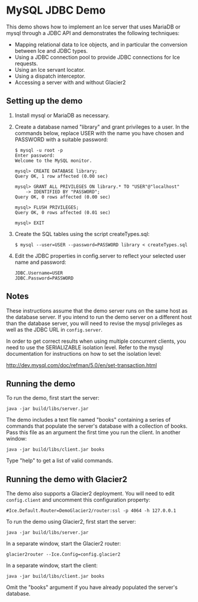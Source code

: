 MySQL JDBC Demo
===============

This demo shows how to implement an Ice server that uses MariaDB or mysql
through a JDBC API and demonstrates the following techniques:

 - Mapping relational data to Ice objects, and in particular the
   conversion between Ice and JDBC types.
 - Using a JDBC connection pool to provide JDBC connections for Ice
   requests.
 - Using an Ice servant locator.
 - Using a dispatch interceptor.
 - Accessing a server with and without Glacier2

Setting up the demo
-------------------

1. Install mysql or MariaDB as necessary.

2. Create a database named "library" and grant privileges to a user. In
   the commands below, replace USER with the name you have chosen and
   PASSWORD with a suitable password:
    ```
    $ mysql -u root -p
    Enter password:
    Welcome to the MySQL monitor.

    mysql> CREATE DATABASE library;
    Query OK, 1 row affected (0.00 sec)

    mysql> GRANT ALL PRIVILEGES ON library.* TO "USER"@"localhost"
        -> IDENTIFIED BY "PASSWORD";
    Query OK, 0 rows affected (0.00 sec)

    mysql> FLUSH PRIVILEGES;
    Query OK, 0 rows affected (0.01 sec)

    mysql> EXIT
    ```

3. Create the SQL tables using the script createTypes.sql:
    ```
    $ mysql --user=USER --password=PASSWORD library < createTypes.sql
    ```

4. Edit the JDBC properties in config.server to reflect your selected
   user name and password:
    ```
    JDBC.Username=USER
    JDBC.Password=PASSWORD
    ```

Notes
-----

These instructions assume that the demo server runs on the same
host as the database server. If you intend to run the demo server on
a different host than the database server, you will need to revise
the mysql privileges as well as the JDBC URL in `config.server`.

In order to get correct results when using multiple concurrent
clients, you need to use the SERIALIZABLE isolation level. Refer
to the mysql documentation for instructions on how to set the
isolation level:

http://dev.mysql.com/doc/refman/5.0/en/set-transaction.html

Running the demo
----------------

To run the demo, first start the server:

```
java -jar build/libs/server.jar
```

The demo includes a text file named "books" containing a series of
commands that populate the server's database with a collection of
books. Pass this file as an argument the first time you run the
client. In another window:

```
java -jar build/libs/client.jar books
```

Type "help" to get a list of valid commands.

Running the demo with Glacier2
------------------------------

The demo also supports a Glacier2 deployment. You will need to edit
`config.client` and uncomment this configuration property:

```
#Ice.Default.Router=DemoGlacier2/router:ssl -p 4064 -h 127.0.0.1
```

To run the demo using Glacier2, first start the server:

```
java -jar build/libs/server.jar
```

In a separate window, start the Glacier2 router:

```
glacier2router --Ice.Config=config.glacier2
```

In a separate window, start the client:

```
java -jar build/libs/client.jar books
```

Omit the "books" argument if you have already populated the server's
database.
